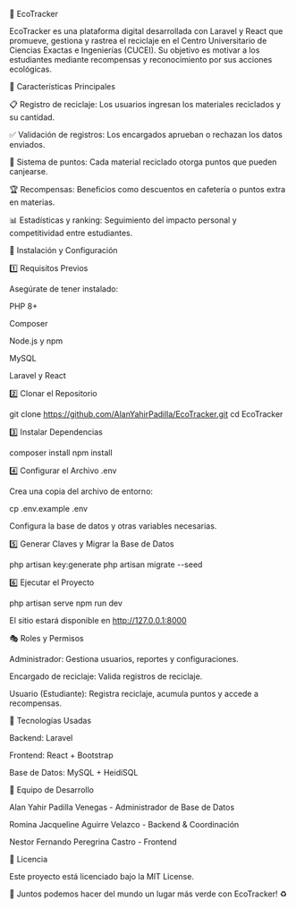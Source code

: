 🌱 EcoTracker

EcoTracker es una plataforma digital desarrollada con Laravel y React que promueve, gestiona y rastrea el reciclaje en el Centro Universitario de Ciencias Exactas e Ingenierías (CUCEI). Su objetivo es motivar a los estudiantes mediante recompensas y reconocimiento por sus acciones ecológicas.

📌 Características Principales

📋 Registro de reciclaje: Los usuarios ingresan los materiales reciclados y su cantidad.

✅ Validación de registros: Los encargados aprueban o rechazan los datos enviados.

🎯 Sistema de puntos: Cada material reciclado otorga puntos que pueden canjearse.

🏆 Recompensas: Beneficios como descuentos en cafetería o puntos extra en materias.

📊 Estadísticas y ranking: Seguimiento del impacto personal y competitividad entre estudiantes.

🚀 Instalación y Configuración

1️⃣ Requisitos Previos

Asegúrate de tener instalado:

PHP 8+

Composer

Node.js y npm

MySQL

Laravel y React

2️⃣ Clonar el Repositorio

git clone https://github.com/AlanYahirPadilla/EcoTracker.git
cd EcoTracker

3️⃣ Instalar Dependencias

composer install
npm install

4️⃣ Configurar el Archivo .env

Crea una copia del archivo de entorno:

cp .env.example .env

Configura la base de datos y otras variables necesarias.

5️⃣ Generar Claves y Migrar la Base de Datos

php artisan key:generate
php artisan migrate --seed

6️⃣ Ejecutar el Proyecto

php artisan serve
npm run dev

El sitio estará disponible en http://127.0.0.1:8000

🎭 Roles y Permisos

Administrador: Gestiona usuarios, reportes y configuraciones.

Encargado de reciclaje: Valida registros de reciclaje.

Usuario (Estudiante): Registra reciclaje, acumula puntos y accede a recompensas.

🎨 Tecnologías Usadas

Backend: Laravel

Frontend: React + Bootstrap

Base de Datos: MySQL + HeidiSQL

👥 Equipo de Desarrollo

Alan Yahir Padilla Venegas - Administrador de Base de Datos

Romina Jacqueline Aguirre Velazco - Backend & Coordinación

Nestor Fernando Peregrina Castro - Frontend

📜 Licencia

Este proyecto está licenciado bajo la MIT License.

🌿 Juntos podemos hacer del mundo un lugar más verde con EcoTracker! ♻️

